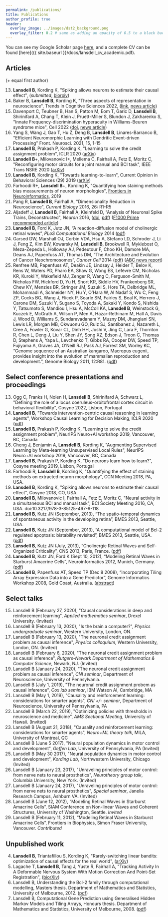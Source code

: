 ```yaml
---
permalink: /publications/
title: Publications
author_profile: true
header:
  overlay_image: ../images/dst2_background.png
  overlay_filter: 0.2 # same as adding an opacity of 0.5 to a black background
---
```


You can see my Google Scholar page [here](https://scholar.google.com/citations?user=vM_KsrQAAAAJ&hl=en), and a complete CV can be found [here]({{ site.baseurl }}/docs/lansdell_cv_academic.pdf).

## Articles

(+ equal first author) 

13. **Lansdell B**, Kording K, "Spiking allows neurons to estimate their causal effect", (_submitted_, [biorxiv](https://www.biorxiv.org/content/early/2018/01/25/253351))
12. Baker B, **Lansdell B**, Kording K, "Three aspects of representation in neuroscience", Trends in Cognitive Sciences 2022, ([link](https://www.sciencedirect.com/science/article/pii/S1364661322002108?dgcid=author), [news article](https://penntoday.upenn.edu/news/defining-neural-representation))
11. Davenport C, Teubner B, Han S, Patton M, Eom T, Garic D, **Lansdell B**, Shirinifard A, Chang T, Klein J, Pruett-Miller S, Blundon J, Zakharenko S, "Innate Frequency-discrimination hyperacuity in Williams-Beuren syndrome mice", Cell 2022 ([doi](https://doi.org/10.1016/j.cell.2022.08.022), [news article](https://www.sciencedaily.com/releases/2022/09/220923121710.htm))
10. Yang S, Wang J, Gao T, Hu Z, Deng B, **Lansdell B**, Linares-Barranco B, "Efficient Neuromorphic Learning with Dendritic Event-driven Processing" Front. Neurosci. 2021, 15, 1-15
9. **Lansdell B**, Prakash P, Kording K, "Learning to solve the credit assignment problem", ICLR 2020 ([arXiv](https://arxiv.org/abs/1906.00889))
8. **Lansdell B**+, Milovanovic I+, Mellema C, Fairhall A, Fetz E, Moritz C, "Reconfiguring motor circuits for a joint manual and BCI task", IEEE Trans NSRE 2020 ([arXiv](https://arxiv.org/abs/1702.07368))
7. **Lansdell B**, Kording K, "Towards learning-to-learn", Current Opinion in Behavioral Sciences (29) 2019 ([arXiv](https://arxiv.org/abs/1811.00231))
6. Farhoodi R+, **Lansdell B**+, Kording K, "Quantifying how staining methods bias measurements of neuron morphologies",  [Frontiers in Neuroinformatics](https://www.frontiersin.org/articles/10.3389/fninf.2019.00036/abstract), 2019
5. Pang R, **Lansdell B**, Fairhall A, "Dimensionality Reduction in Neuroscience", *Current Biology* 2016, 26: R1-R5
4. Aljadeff J, **Lansdell B**, Fairhall A, Kleinfeld D, “Analysis of Neuronal Spike Trains, Deconstructed", *Neuron* 2016, ([doi](http://dx.doi.org/10.1016/j.neuron.2016.05.039), [pdf]({{site.baseurl}}/docs/neuron_primer.pdf)) ([F1000 Prime recommended article](https://f1000.com/prime/726562212))
3. **Lansdell B**, Ford K, Jutz JN, “A reaction-diffusion model of cholinergic retinal waves”, *PLoS Computational Biology* 2014 ([pdf]({{site.baseurl}}/docs/retinalwaves.pdf))
2. Garsed DW, Marshall OJ, Corbin VDA, Hsu A, Stefano LD, Schroder J, Li J, Feng Z, Kim BW, Kowarsky M, **Lansdell B**, Brookwell R, Myklebost O, Meza-Zepeda L, Holloway AJ, Pedeutour F, Choo KH, Damore MA, Deans AJ, Papenfuss AT, Thomas DM, “The Architecture and Evolution of Cancer Neochromosomes”, *Cancer Cell* 2014 ([pdf]({{site.baseurl}}/docs/neochromosomes.pdf)) ([ABC news report](http://www.abc.net.au/science/articles/2014/11/11/4125343.htm))
1. Renfree MB, Papenfuss AT, Deakin JE, Lindsay J, Heider T, Belov K, Rens W, Waters PD, Pharo EA, Shaw G, Wong ES, Lefèvre CM, Nicholas KR, Kuroki Y, Wakeﬁeld MJ, Zenger  R, Wang C, Ferguson-Smith M, Nicholas FW, Hickford D, Yu H, Short KR, Siddle HV, Frankenberg SR, Chew KY, Menzies BR, Stringer JM, Suzuki S, Hore TA, Delbridge ML, Mohammadi A, Schneider NY, Hu Y, O’Hara W, Al Nadaf S, Wu C, Feng ZP, Cocks BG, Wang J, Flicek P, Searle SM, Fairley S, Beal K, Herrero J, Carone DM, Suzuki Y, Sugano S, Toyoda A, Sakaki Y, Kondo S, Nishida Y, Tatsumoto S, Mandiou I, Hsu A, McColl KA, **Lansdell B**, Weinstock G, Kuczek E, McGrath A, Wilson P, Men A, Hazar-Rethinam M, Hall A, Davis J, Wood D, Williams S, Sundaravadanam Y, Muzny DM, Jhangiani SN, Lewis LR, Morgan MB, Okwuonu GO, Ruiz SJ, Santibanez J, Nazareth L, Cree A, Fowler G, Kovar CL, Dinh HH, Joshi V, Jing C, Lara F, Thornton R, Chen L, Deng J, Liu Y, Shen JY, Song XZ, Edson J, Troon C, Thomas D, Stephens A, Yapa L, Levchenko T, Gibbs RA, Cooper DW, Speed TP, Fujiyama A, Graves JA, O’Neill RJ, Pask AJ, Forrest SM, Worley KC, “Genome sequence of an Australian kangaroo, Macropus eugenii, provides insight into the evolution of mammalian reproduction and development.”, Genome Biology 2011, 12:R81. ([pdf]({{site.baseurl}}/docs/tammar.pdf))

## Select conference presentations and proceedings

13. Ogg C, Franks H, Nolen H, **Lansdell B**, Shirinifard A, Schwarz L, "Defining the role of a locus coeruleus-orbitofrontal cortex circuit in behavioral flexibility", Cosyne 2022, Lisbon, Portugal
12. **Lansdell B**, "Towards intervention-centric causal reasoning in learning agents", Workshop Causal Learning for Decision Making, ICLR 2020 ([pdf]({{site.baseurl}}/docs/Towards_intervention_centric_causal_reasoning_in_learning_agents__long_.pdf))
11. **Lansdell B**, Prakash P, Kording K, "Learning to solve the credit assignment problem", NeurIPS Neuro+AI workshop 2019, Vancouver, BC, Canada
10. Cheng J, Benjamin A, **Lansdell B**, Kording K, "Augmenting Supervised Learning by Meta-learning Unsupervised Local Rules", NeurIPS Neuro+AI workshop 2019, Vancouver, BC, Canada
9. **Lansdell B**, Prakash P, Kording K, "Do neurons learn how to learn?", Cosyne meeting 2019, Lisbon, Portugal
8. Farhoodi R, **Lansdell B**, Kording K, "Quantifying the effect of staining methods on extracted neuron morphology", CCN Meeting 2018, PA, USA.
7. **Lansdell B**, Kording K, "Spiking allows neurons to estimate their causal effect", Cosyne 2018, CO, USA.
6. **Lansdell B**, Milovanovic I, Fairhall A, Fetz E, Moritz C, "Neural activity in a simultaneous BCI and manual task", BCI Society Meeting 2016, CA, USA. doi:10.3217/978-3-85125-467-9-118
5. **Lansdell B**, Kutz JN (September, 2013), “The spatio-temporal dynamics of spontaneous activity in the developing retina”, BMES 2013, Seattle, USA.
4. **Lansdell B**, Kutz JN (September, 2013), “A computational model of Bcl-2 regulated apoptosis: bistability revisited”, BMES 2013, Seattle, USA. ([pdf]({{site.baseurl}}/docs/lansdell_BMES.pdf))
3. **Lansdell B**, Kutz JN (July, 2013), “Cholinergic Retinal Waves and Self-Organized Criticality”, CNS 2013, Paris, France. ([pdf]({{site.baseurl}}/docs/LansdellCNS2013.pdf))
2. **Lansdell B**, Kutz JN, Ford K (Sept 10, 2012), “Modeling Retinal Waves in Starburst Amacrine Cells”, Neuroinformatics 2012, Munich, Germany. ([pdf]({{site.baseurl}}/docs/ICNF2012poster.pdf))
1. **Lansdell B**, Papenfuss AT, Speed TP (Dec 8 2008), “Incorporating Tiling Array Expression Data into a Gene Predictor”, Genome Informatics Workshop 2008, Gold Coast, Australia. ([abstract]({{site.baseurl}}/docs/giw2008poster_submission_103.pdf))

## Select talks

15. Lansdell B (February 27, 2020),  "Causal considerations in deep and reinforcement learning", _Applied mathematics seminar_, Drexel University. (Invited)
14. Lansdell B (February 13, 2020), "Is the brain a computer?", _Physics undergraduate seminar_, Western University, London, ON.
13. Lansdell B (February 13, 2020), "The neuronal credit assignment problem as causal inference", _Physics colloquium_, Western University, London, ON. (Invited)
12. Lansdell B (February 6, 2020), "The neuronal credit assignment problem as causal inference", _Rutgers-Newark Department of Mathematics & Computer Science_, Newark, NJ. (Invited)
11. Lansdell B (January 24, 2020), "The neuronal credit assignment problem as causal inference", _CNI seminar_, Department of Neuroscience, University of Pennsylvania.
10. Lansdell B (July 1, 2019), "The neuronal credit assignment probem as causal inference", _Cox lab seminar_, IBM Watson AI, Cambridge, MA
9. Lansdell B (May 1, 2019), "Causality and reinforcement learning: considerations for smarter agents", _CNI +/- seminar_, Department of Neuroscience, University of Pennsylvania, PA
8. Lansdell B (March 22, 2019), "Optimizing policies with thresholds in neuroscience and medicine", _AMS Sectional Meeting_, University of Hawaii. (Invited)
7. Lansdell B (August 21, 2018), "Causality and reinforcement learning: considerations for smarter agents", _Neuro+ML theory talk_, MILA, University of Montreal, QC
6. Lansdell B (June 5 2017), "Neural population dynamics in motor control and development", _Geffen Lab_, University of Pennsylvania, PA (Invited)
5. Lansdell B (May 30 2017), "Neural population dynamics in motor control and development", _Kording Lab_, Northwestern University, Chicago (Invited)
4. Lansdell B (January 23, 2017), "Unraveling principles of motor control: from nerve nets to neural prosthetics", _Neurotheory group talk_, Columbia University, New York. (Invited)
3. Lansdell B (January 24, 2017), "Unraveling principles of motor control: from nerve nets to neural prosthetics", _Special seminar_, Janelia Research Campus, Ashburn VA. (Invited)
2. Lansdell B (June 12, 2012), “Modeling Retinal Waves in Starburst Amacrine Cells”, SIAM Conference on Non-linear Waves and Coherent Structures, University of Washington, Seattle. *Invited*
1. Lansdell B (February 11, 2012), “Modeling Retinal Waves in Starburst Amacrine Cells”, Frontiers in Biophysics, Simon Fraser University, Vancouver. *Contributed*

## Unpublished work

4. **Lansdell B**, Triantafillou S, Kording K, "Rarely-switching linear bandits: optimization of causal effects for the real world", ([arXiv](https://arxiv.org/pdf/1905.13121.pdf))
3. Lagache T, **Lansdell B**, Tang J, Yuste R, Fairhall A, "Tracking Activity In A Deformable Nervous System With Motion Correction And Point-Set Registration", ([biorXiv](https://doi.org/10.1101/373035))
2. Lansdell B, Understanding the Bcl-2 family through computational modelling, Masters thesis. Department of Mathematics and Statistics, University of Melbourne, 2012. ([pdf]({{site.baseurl}}/docs/mphil.pdf))
1. Lansdell B, Computational Gene Prediction using Generalised Hidden Markov Models and Tiling Arrays, Honours thesis. Department of Mathematics and Statistics, University of Melbourne, 2008. ([pdf]({{site.baseurl}}/docs/honours_thesis.pdf))
